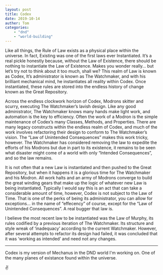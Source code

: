```yaml
---
layout: post
title: Codex
date: 2019-10-14
auther: Tom
categories:
    - "dnd"
    - "world-building"
---
```


Like all things, the Rule of Law exists as a physical place within the universe. In fact, Existing was one of the first laws ever Instantiated. It’s a real pickle honestly because, without the Law of Existence, there should be nothing to instantiate the Law of Existence. Makes you wonder really… but let’s try not to think about it too much, shall we? This realm of Law is known as Codex, It’s administrator is known as The Watchmaker, and with his brilliant mechanical mind, he instantiates all reality within Codex. Once instantiated, these rules are stored into the endless history of change known as the Great Repository.

Across the endless clockwork horizon of Codex, Modrons skitter and scurry, executing The Watchmaker’s lavish design. Like any good administrator, The Watchmaker knows many hands make light work, and automation is the key to efficiency. Often the work of a Modron is the simple maintenance of Codex’s many Classes, Methods, and Properties. There are many legacy constructs within the endless realm of Codex, and much of the work involves refactoring their design to conform to The Watchmaker’s vision. The “Law of Unintended Consequences” makes this work tricky, however. The Watchmaker has considered removing the law to expedite the efforts of his Modrons but due in part to its existence, it remains to be seen what disaster might come of a world with only “Intended Consequences”, and so the law remains. 

It is not often that a new Law is instantiated and then pushed to the Great Repository, but when it happens it is a glorious time for The Watchmaker and his Modron. All work halts and an army of Modrons converge to build the great winding gears that make up the logic of whatever new Law is being instantiated. Typically I would say this is an act that can take a considerable amount of time, however, Codex is not subject to the Law of Time. That is one of the perks of being its administrator, you can allow for exceptions… in the name of “effecency” of course, except for the “Law of Unintended Consequences”. A real bugger that law is.   

I believe the most recent law to be instantiated was the Law of Murphy, its rules codified by a previous iteration of The Watchmaker. Its structure and style wreak of ‘inadequacy’ according to the current Watchmaker. However, after several attempts to refactor its design had failed, it was concluded that it was ‘working as intended’ and need not any changes. 

<hr>
Codex is my version of Mechanus in the DND world I'm working on. One of the many planes of existance found within the universe.

✌️